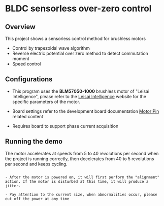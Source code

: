 # BLDC sensorless over-zero control

## Overview

This project shows a sensorless control method for brushless motors
- Control by trapezoidal wave algorithm
- Reverse electric potential over zero method to detect commutation moment
- Speed control

## Configurations

- This program uses the **BLM57050-1000** brushless motor of "Leisai Intelligence", please refer to the [Leisai Intelligence](https://leisai.com/) website for the specific parameters of the motor.

- Board settings refer to the development board documentation [Motor Pin](lab_board_motor_ctrl_pin) related content

- Requires board to support phase current acquisition

## Running the demo

The motor accelerates at speeds from 5 to 40 revolutions per second when the project is running correctly, then decelerates from 40 to 5 revolutions per second and keeps cycling.

```{warning}

- After the motor is powered on, it will first perform the "alignment" action. If the motor is disturbed at this time, it will produce a jitter.

- Pay attention to the current size, when abnormalities occur, please cut off the power at any time

```
